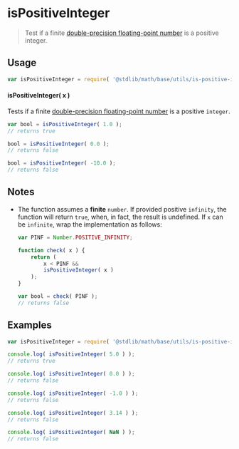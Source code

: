 isPositiveInteger
===
> Test if a finite [double-precision floating-point number][ieee754] is a positive integer.

<!-- <usage> -->
## Usage

``` javascript
var isPositiveInteger = require( '@stdlib/math/base/utils/is-positive-integer' );
```

#### isPositiveInteger( x )

Tests if a finite [double-precision floating-point number][ieee754] is a positive `integer`.

``` javascript
var bool = isPositiveInteger( 1.0 );
// returns true

bool = isPositiveInteger( 0.0 );
// returns false

bool = isPositiveInteger( -10.0 );
// returns false
```
<!-- </usage> -->

<!-- <notes> -->
## Notes

*   The function assumes a __finite__ `number`. If provided positive `infinity`, the function will return `true`, when, in fact, the result is undefined. If `x` can be `infinite`, wrap the implementation as follows:
    ``` javascript
    var PINF = Number.POSITIVE_INFINITY;

    function check( x ) {
        return (
            x < PINF &&
            isPositiveInteger( x )
        );
    }

    var bool = check( PINF );
    // returns false
    ```

<!-- </notes> -->

<!-- <examples> -->
## Examples

``` javascript
var isPositiveInteger = require( '@stdlib/math/base/utils/is-positive-integer' );

console.log( isPositiveInteger( 5.0 ) );
// returns true

console.log( isPositiveInteger( 0.0 ) );
// returns false

console.log( isPositiveInteger( -1.0 ) );
// returns false

console.log( isPositiveInteger( 3.14 ) );
// returns false

console.log( isPositiveInteger( NaN ) );
// returns false
```
<!-- </examples> -->

<!-- <links> -->
[ieee754]: https://en.wikipedia.org/wiki/IEEE_754-1985
<!-- </links> -->
